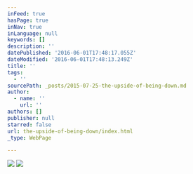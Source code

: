 ```yaml
---
inFeed: true
hasPage: true
inNav: true
inLanguage: null
keywords: []
description: ''
datePublished: '2016-06-01T17:48:17.055Z'
dateModified: '2016-06-01T17:48:13.249Z'
title: ''
tags:
  - ''
sourcePath: _posts/2015-07-25-the-upside-of-being-down.md
author:
  - name: ''
    url: ''
authors: []
publisher: null
starred: false
url: the-upside-of-being-down/index.html
_type: WebPage

---
```

![](https://the-grid-user-content.s3-us-west-2.amazonaws.com/49865313-986b-41c7-8de0-640d3ebb16aa.jpg)
![](https://s3-us-west-2.amazonaws.com/the-grid-img/p/c015fe39f5f5598d177ca8013368e89afc2c9a2a.jpg)